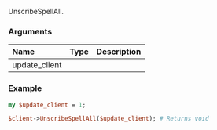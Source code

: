 UnscribeSpellAll.
### Arguments
**Name**|**Type**|**Description**
:---|:---|:---
update_client||

### Example

```perl
my $update_client = 1;

$client->UnscribeSpellAll($update_client); # Returns void
```